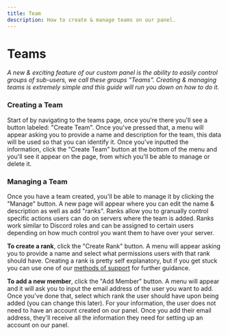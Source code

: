 ```yaml
---
title: Team
description: How to create & manage teams on our panel.
---
```


# Teams
*A new & exciting feature of our custom panel is the ability to easily control groups of sub-users, we call these groups "Teams". Creating & managing teams is extremely simple and this guide will run you down on how to do it.*

###  Creating a Team
Start of by navigating to the teams page, once you're there you'll see a button labeled: "Create Team". Once you've pressed that, a menu will appear asking you to provide a name and description for the team, this data will be used so that you can identify it. Once you've inputted the information, click the "Create Team" button at the bottom of the menu and you'll see it appear on the page, from which you'll be able to manage or delete it.

###  Managing a Team
Once you have a team created, you'll be able to manage it by clicking the "Manage" button. A new page will appear where you can edit the name & description as well as add "ranks". Ranks allow you to granually control specific actions users can do on servers where the team is added. Ranks work similar to Discord roles and can be assigned to certain users depending on how much control you want them to have over your server.

**To create a rank**, click the "Create Rank" button. A menu will appear asking you to provide a name and select what permissions users with that rank should have. Creating a rank is pretty self explanatory, but if you get stuck you can use one of our [methods of support](/support) for further guidance.

**To add a new member**, click the "Add Member" button. A menu will appear and it will ask you to input the email address of the user you want to add. Once you've done that, select which rank the user should have upon being added (you can change this later). For your information, the user does not need to have an account created on our panel. Once you add their email address, they'll receive all the information they need for setting up an account on our panel.

